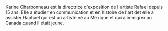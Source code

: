 Karine Charbonneau est la directrice d'exposition de l'artiste Rafael depuis 15 ans. Elle a étudier en communication et en histoire de l'art det elle a assister Raphael qui est un artiste né au Mexique et qui à immigrer au Canada quand il était jeune.
